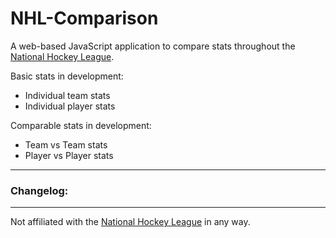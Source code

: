 # NHL-Comparison
A web-based JavaScript application to compare stats throughout the [National Hockey League](https://www.nhl.com/).

Basic stats in development:
- Individual team stats
- Individual player stats

Comparable stats in development:
- Team vs Team stats
- Player vs Player stats
- - -
### Changelog:

- - -
Not affiliated with the [National Hockey League](https://www.nhl.com/) in any way.
